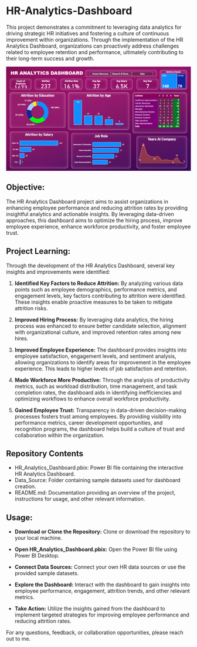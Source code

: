 # HR-Analytics-Dashboard
This project demonstrates a commitment to leveraging data analytics for driving strategic HR initiatives and fostering a culture of continuous improvement within organizations. Through the implementation of the HR Analytics Dashboard, organizations can proactively address challenges related to employee retention and performance, ultimately contributing to their long-term success and growth.

![HR Analytics Dashboard](https://github.com/nibeditans/HR-Analytics-Dashboard/blob/main/HR%20Analytics%20Dashboard.png)

## Objective:
The HR Analytics Dashboard project aims to assist organizations in enhancing employee performance and reducing attrition rates by providing insightful analytics and actionable insights. By leveraging data-driven approaches, this dashboard aims to optimize the hiring process, improve employee experience, enhance workforce productivity, and foster employee trust.

## Project Learning:
Through the development of the HR Analytics Dashboard, several key insights and improvements were identified:

1. **Identified Key Factors to Reduce Attrition:** By analyzing various data points such as employee demographics, performance metrics, and engagement levels, key factors contributing to attrition were identified. These insights enable proactive measures to be taken to mitigate attrition risks.

2. **Improved Hiring Process:** By leveraging data analytics, the hiring process was enhanced to ensure better candidate selection, alignment with organizational culture, and improved retention rates among new hires.
3. **Improved Employee Experience:** The dashboard provides insights into employee satisfaction, engagement levels, and sentiment analysis, allowing organizations to identify areas for improvement in the employee experience. This leads to higher levels of job satisfaction and retention.

4. **Made Workforce More Productive:** Through the analysis of productivity metrics, such as workload distribution, time management, and task completion rates, the dashboard aids in identifying inefficiencies and optimizing workflows to enhance overall workforce productivity.

5. **Gained Employee Trust:** Transparency in data-driven decision-making processes fosters trust among employees. By providing visibility into performance metrics, career development opportunities, and recognition programs, the dashboard helps build a culture of trust and collaboration within the organization.

## Repository Contents
- HR_Analytics_Dashboard.pbix: Power BI file containing the interactive HR Analytics Dashboard.
- Data_Source: Folder containing sample datasets used for dashboard creation.
- README.md: Documentation providing an overview of the project, instructions for usage, and other relevant information.

## Usage:
- **Download or Clone the Repository:**
Clone or download the repository to your local machine.

- **Open HR_Analytics_Dashboard.pbix:**
Open the Power BI file using Power BI Desktop.

- **Connect Data Sources:**
Connect your own HR data sources or use the provided sample datasets.

- **Explore the Dashboard:**
Interact with the dashboard to gain insights into employee performance, engagement, attrition trends, and other relevant metrics.

- **Take Action:**
Utilize the insights gained from the dashboard to implement targeted strategies for improving employee performance and reducing attrition rates.


For any questions, feedback, or collaboration opportunities, please reach out to me.
